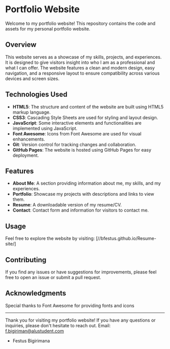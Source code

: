 # Portfolio Website

Welcome to my portfolio website! This repository contains the code and assets for my personal portfolio website.

## Overview

This website serves as a showcase of my skills, projects, and experiences. It is designed to give visitors insight into who I am as a professional and what I can offer. The website features a clean and modern design, easy navigation, and a responsive layout to ensure compatibility across various devices and screen sizes.

## Technologies Used

- **HTML5**: The structure and content of the website are built using HTML5 markup language.
- **CSS3**: Cascading Style Sheets are used for styling and layout design.
- **JavaScript**: Some interactive elements and functionalities are implemented using JavaScript.
- **Font Awesome**: Icons from Font Awesome are used for visual enhancements.
- **Git**: Version control for tracking changes and collaboration.
- **GitHub Pages**: The website is hosted using GitHub Pages for easy deployment.

## Features

- **About Me**: A section providing information about me, my skills, and my experiences.
- **Portfolio**: Showcase my projects with descriptions and links to view them.
- **Resume**: A downloadable version of my resume/CV.
- **Contact**: Contact form and information for visitors to contact me.

## Usage

Feel free to explore the website by visiting: [//bfestus.github.io/Resume-site/]

## Contributing

If you find any issues or have suggestions for improvements, please feel free to open an issue or submit a pull request.

## Acknowledgments

Special thanks to Font Awesome for providing fonts and icons

---

Thank you for visiting my portfolio website! If you have any questions or inquiries, please don't hesitate to reach out.
Email: f.bigiriman@alustudent.com

- Festus Bigirimana



